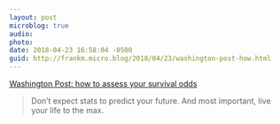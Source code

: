 ```yaml
---
layout: post
microblog: true
audio: 
photo: 
date: 2018-04-23 16:58:04 -0500
guid: http://frankm.micro.blog/2018/04/23/washington-post-how.html
---
```

[Washington Post: how to assess your survival odds](https://www.washingtonpost.com/national/health-science/youve-been-given-a-terrible-diagnosis-heres-how-assess-your-survival-odds/2018/04/20/f46f14be-3699-11e8-8fd2-49fe3c675a89_story.html)

>Don’t expect stats to predict your future. And most important, live your life to the max.

